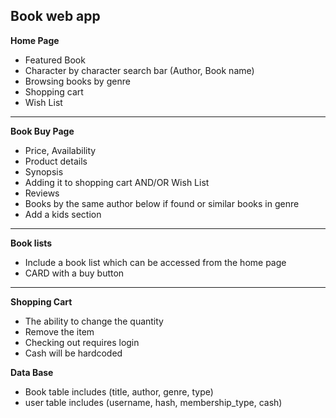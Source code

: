 ## Book  web app

**Home Page**

- Featured Book
- Character by character search bar (Author, Book name)
- Browsing books by genre
- Shopping cart
- Wish List


****

**Book Buy Page**

- Price, Availability
- Product details
- Synopsis
- Adding it to shopping cart AND/OR Wish List
- Reviews
- Books by the same author below if found or similar books in genre
- Add a kids section

****


**Book lists**

- Include a book list which can be accessed from the home page
- CARD with a buy button

****

**Shopping Cart**

- The ability to change the quantity
- Remove the item
- Checking out requires login
- Cash will be hardcoded

**Data Base**

- Book table includes (title, author, genre, type)
- user table includes (username, hash, membership_type, cash)